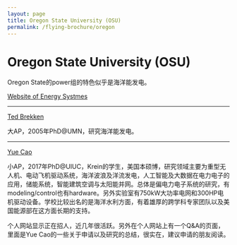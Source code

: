 ```yaml
---
layout: page
title: Oregon State University (OSU)
permalink: /flying-brochure/oregon
---
```

# Oregon State University (OSU)

Oregon State的power组的特色似乎是海洋能发电。

[Website of Energy Systmes](https://eecs.oregonstate.edu/energy-systems)

---

[Ted Brekken](https://eecs.oregonstate.edu/people/brekken-ted)

大AP，2005年PhD@UMN，研究海洋能发电。

---

[Yue Cao](http://people.oregonstate.edu/~caoy2/index.html)

小AP，2017年PhD@UIUC，Krein的学生，美国本硕博，研究领域主要为重型无人机、电动飞机驱动系统，海洋波浪及洋流发电，人工智能及大数据在电力电子的应用，储能系统，智能建筑空调与太阳能并网。总体是偏电力电子系统的研究，有modeling/control也有hardware。另外实验室有750kW大功率电网和300HP电机驱动设备。学校比较出名的是海洋水利方面，有着雄厚的跨学科专家团队以及美国能源部在这方面长期的支持。

个人网站显示正在招人，近几年很活跃。另外在个人网站上有一个Q&A的页面，里面是Yue Cao的一些关于申请以及研究的总结，很实在，建议申请的朋友阅读。
